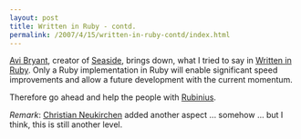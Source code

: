 ```yaml
---
layout: post
title: Written in Ruby - contd.
permalink: /2007/4/15/written-in-ruby-contd/index.html
---
```

[Avi Bryant](http://smallthought.com/avi/?p=22), creator of [Seaside](http://www.seaside.st/), brings down, what I tried to say in [Written in Ruby](/2007/3/1/written-in-ruby). Only a Ruby implementation in Ruby will enable significant speed improvements and allow a future development with the current momentum.

Therefore go ahead and help the people with [Rubinius](http://rubini.us/).

*Remark*: [Christian Neukirchen](http://anarchaia.org/archive/2007/04/15.html) added another aspect ... somehow ... but I think, this is still another level.
